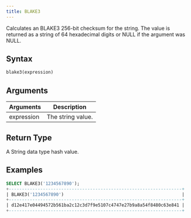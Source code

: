 ```yaml
---
title: BLAKE3
---
```


Calculates an BLAKE3 256-bit checksum for the string.
The value is returned as a string of 64 hexadecimal digits or NULL if the argument was NULL.

## Syntax

```sql
blake3(expression)
```

## Arguments

| Arguments  | Description       |
| ---------- | ----------------- |
| expression | The string value. |

## Return Type

A String data type hash value.

## Examples

```sql
SELECT BLAKE3('1234567890');
+------------------------------------------------------------------+
| BLAKE3('1234567890')                                             |
+------------------------------------------------------------------+
| d12e417e04494572b561ba2c12c3d7f9e5107c4747e27b9a8a54f8480c63e841 |
+------------------------------------------------------------------+
```
